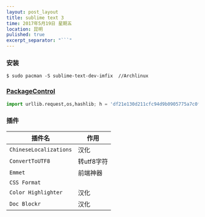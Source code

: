 ```yaml
---
layout: post_layout
title: sublime text 3
time: 2017年5月19日 星期五
location: 昆明
pulished: true
excerpt_separator: "```"
---
```


### 安装

```shell
$ sudo pacman -S sublime-text-dev-imfix  //Archlinux
```

### [PackageControl](https://packagecontrol.io/installation)

```python
import urllib.request,os,hashlib; h = 'df21e130d211cfc94d9b0905775a7c0f' + '1e3d39e33b79698005270310898eea76'; pf = 'Package Control.sublime-package'; ipp = sublime.installed_packages_path(); urllib.request.install_opener( urllib.request.build_opener( urllib.request.ProxyHandler()) ); by = urllib.request.urlopen( 'http://packagecontrol.io/' + pf.replace(' ', '%20')).read(); dh = hashlib.sha256(by).hexdigest(); print('Error validating download (got %s instead of %s), please try manual install' % (dh, h)) if dh != h else open(os.path.join( ipp, pf), 'wb' ).write(by)
```

### 插件

| **插件名**                  | **作用**       |
| -------------------------- | --------------|
| `ChineseLocalizations`     | 汉化           |
| `ConvertToUTF8`            | 转utf8字符     |
| `Emmet`                    | 前端神器       |
| `CSS Format`               |               |
| `Color Highlighter`        | 汉化          |
| `Doc Blockr`               | 汉化          |
